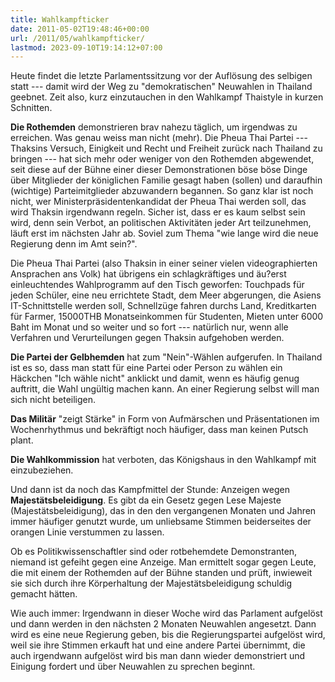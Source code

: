 ```yaml
---
title: Wahlkampfticker
date: 2011-05-02T19:48:46+00:00
url: /2011/05/wahlkampfticker/
lastmod: 2023-09-10T19:14:12+07:00
---
```

Heute findet die letzte Parlamentssitzung vor der Auflösung des selbigen statt --- damit wird der Weg zu "demokratischen" Neuwahlen in Thailand geebnet. Zeit also, kurz einzutauchen in den Wahlkampf Thaistyle in kurzen Schnitten.

**Die Rothemden** demonstrieren brav nahezu täglich, um irgendwas zu erreichen. Was genau weiss man nicht (mehr). Die Pheua Thai Partei --- Thaksins Versuch, Einigkeit und Recht und Freiheit zurück nach Thailand zu bringen --- hat sich mehr oder weniger von den Rothemden abgewendet, seit diese auf der Bühne einer dieser Demonstrationen böse böse Dinge über Mitglieder der königlichen Familie gesagt haben (sollen) und daraufhin (wichtige) Parteimitglieder abzuwandern begannen. So ganz klar ist noch nicht, wer Ministerpräsidentenkandidat der Pheua Thai werden soll, das wird Thaksin irgendwann regeln. Sicher ist, dass er es kaum selbst sein wird, denn sein Verbot, an politischen Aktivitäten jeder Art teilzunehmen, läuft erst im nächsten Jahr ab. Soviel zum Thema "wie lange wird die neue Regierung denn im Amt sein?".

Die Pheua Thai Partei (also Thaksin in einer seiner vielen videographierten Ansprachen ans Volk) hat übrigens ein schlagkräftiges und äu?erst einleuchtendes Wahlprogramm auf den Tisch geworfen: Touchpads für jeden Schüler, eine neu errichtete Stadt, dem Meer abgerungen, die Asiens IT-Schnittstelle werden soll, Schnellzüge fahren durchs Land, Kreditkarten für Farmer, 15000THB Monatseinkommen für Studenten, Mieten unter 6000 Baht im Monat und so weiter und so fort --- natürlich nur, wenn alle Verfahren und Verurteilungen gegen Thaksin aufgehoben werden.

**Die Partei der Gelbhemden** hat zum "Nein"-Wählen aufgerufen. In Thailand ist es so, dass man statt für eine Partei oder Person zu wählen ein Häckchen "Ich wähle nicht" anklickt und damit, wenn es häufig genug auftritt, die Wahl ungültig machen kann. An einer Regierung selbst will man sich nicht beteiligen.

**Das Militär** "zeigt Stärke" in Form von Aufmärschen und Präsentationen im Wochenrhythmus und bekräftigt noch häufiger, dass man keinen Putsch plant.

**Die Wahlkommission** hat verboten, das Königshaus in den Wahlkampf mit einzubeziehen.

Und dann ist da noch das Kampfmittel der Stunde: Anzeigen wegen **Majestätsbeleidigung**. Es gibt da ein Gesetz gegen Lese Majeste (Majestätsbeleidigung), das in den den vergangenen Monaten und Jahren immer häufiger genutzt wurde, um unliebsame Stimmen beiderseites der orangen Linie verstummen zu lassen.

Ob es Politikwissenschaftler sind oder rotbehemdete Demonstranten, niemand ist gefeiht gegen eine Anzeige. Man ermittelt sogar gegen Leute, die mit einem der Rothemden auf der Bühne standen und prüft, inwieweit sie sich durch ihre Körperhaltung der Majestätsbeleidigung schuldig gemacht hätten.

Wie auch immer: Irgendwann in dieser Woche wird das Parlament aufgelöst und dann werden in den nächsten 2 Monaten Neuwahlen angesetzt. Dann wird es eine neue Regierung geben, bis die Regierungspartei aufgelöst wird, weil sie ihre Stimmen erkauft hat und eine andere Partei übernimmt, die auch irgendwann aufgelöst wird bis man dann wieder demonstriert und Einigung fordert und über Neuwahlen zu sprechen beginnt.
